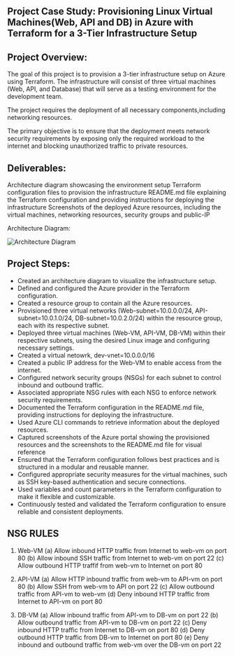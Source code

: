 

## Project Case Study: Provisioning Linux Virtual Machines(Web, API and DB) in Azure with Terraform for a 3-Tier Infrastructure Setup

## Project Overview: 

The goal of this project is to provision a 3-tier infrastructure setup on Azure using Terraform. The infrastructure will consist of three virtual machines (Web, API, and Database) that will serve as a testing environment for the development team.

The project requires the deployment of all necessary components,including networking resources. 

The primary objective is to ensure that the deployment meets network security requirements by exposing only the required workload to the internet and blocking unauthorized traffic to private resources.

## Deliverables: 

Architecture diagram showcasing the environment setup
Terraform configuration files to provision the infrastructure
README.md file explaining the Terraform configuration and providing instructions for deploying the infrastructure
Screenshots of the deployed Azure resources, including the virtual machines, networking resources, security groups and public-IP

Architecture Diagram:

![Architecture Diagram](https://1drv.ms/i/s!AsS5Jkskk6RchU8fyOg1aWb7aiVR?e=gihlBT)


## Project Steps:

- Created an architecture diagram to visualize the infrastructure setup.
- Defined and configured the Azure provider in the Terraform configuration.
- Created a resource group to contain all the Azure resources.
- Provisioned three virtual networks (Web-subnet=10.0.0.0/24, API-subnet=10.0.1.0/24, DB-subnet=10.0.2.0/24) within the resource group, each with its respective subnet.
- Deployed three virtual machines (Web-VM, API-VM, DB-VM) within their respective subnets, using the desired Linux image and configuring necessary settings.
- Created a virtual netowrk, dev-vnet=10.0.0.0/16
- Created a public IP address for the Web-VM to enable access from the internet.
- Configured network security groups (NSGs) for each subnet to control inbound and outbound traffic.
- Associated appropriate NSG rules with each NSG to enforce network security requirements.
- Documented the Terraform configuration in the README.md file, providing instructions for deploying the infrastructure.
- Used Azure CLI commands to retrieve information about the deployed resources.
- Captured screenshots of the Azure portal showing the provisioned resources and the screenshots to the README.md file for visual reference
- Ensured that the Terraform configuration follows best practices and is structured in a modular and reusable manner.
- Configured appropriate security measures for the virtual machines, such as SSH key-based authentication and secure connections.
- Used variables and count parameters in the Terraform configuration to make it flexible and customizable.
- Continuously tested and validated the Terraform configuration to ensure reliable and consistent deployments.

## NSG RULES
1. Web-VM
(a) Allow inbound HTTP traffic from Internet to web-vm on port 80
(b) Allow inbound SSH traffic from Internet to web-vm on port 22 
(c) Allow outbound HTTP traffif from web-vm to Internet on port 80

2. API-VM
(a) Allow HTTP inbound traffic from web-vm to API-vm on port 80
(b) Allow SSH from web-vm to API on port 22
(c) Allow outbound traffic from API-vm to web-vm
(d) Deny inbound HTTP traffic from Internet to API-vm on port 80

3. DB-VM
(a) Allow inbound traffic from API-vm to DB-vm on port 22
(b) Allow outbound traffic from API-vm to DB-vm on port 22
(c) Deny inbound HTTP traffic from Internet to DB-vm on port 80
(d) Deny outbound HTTP traffic from DB-vm to Internet on port 80
(e) Deny inbound and outbound traffic from web-vm over the DB-vm on port 22
